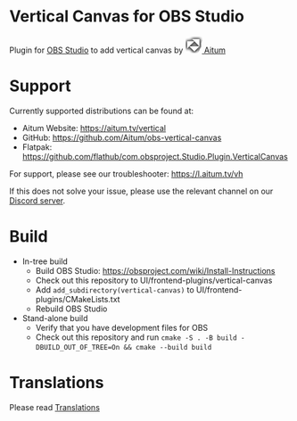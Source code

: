 # Vertical Canvas for OBS Studio

Plugin for [OBS Studio](https://github.com/obsproject/obs-studio) to add vertical canvas by [![Aitum logo](media/aitum.png) Aitum](https://aitum.tv)

# Support

Currently supported distributions can be found at:

* Aitum Website: https://aitum.tv/vertical
* GitHub: https://github.com/Aitum/obs-vertical-canvas
* Flatpak: https://github.com/flathub/com.obsproject.Studio.Plugin.VerticalCanvas

For support, please see our troubleshooter: https://l.aitum.tv/vh

If this does not solve your issue, please use the relevant channel on our [Discord server](https://aitum.tv/discord).

# Build
- In-tree build
    - Build OBS Studio: https://obsproject.com/wiki/Install-Instructions
    - Check out this repository to UI/frontend-plugins/vertical-canvas
    - Add `add_subdirectory(vertical-canvas)` to UI/frontend-plugins/CMakeLists.txt
    - Rebuild OBS Studio
- Stand-alone build
    - Verify that you have development files for OBS
    - Check out this repository and run `cmake -S . -B build -DBUILD_OUT_OF_TREE=On && cmake --build build`

# Translations
Please read [Translations](TRANSLATIONS.md)
